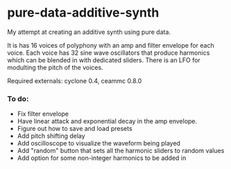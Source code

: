 # pure-data-additive-synth
My attempt at creating an additive synth using pure data. 

It is has 16 voices of polyphony with an amp and filter envelope for each voice. Each voice has 32 sine wave oscillators that produce harmonics which can be blended in with dedicated sliders. There is an LFO for modulting the pitch of the voices.

Required externals: cyclone 0.4, ceammc 0.8.0

### To do:

- Fix filter envelope
- Have linear attack and exponential decay in the amp envelope.
- Figure out how to save and load presets
- Add pitch shifting delay
- Add oscilloscope to visualize the waveform being played
- Add "random" button that sets all the harmonic sliders to random values
- Add option for some non-integer harmonics to be added in
